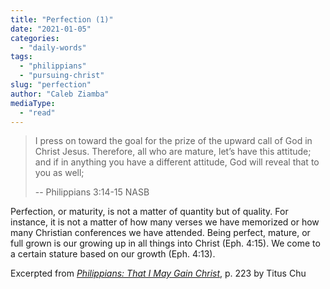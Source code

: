 ```yaml
---
title: "Perfection (1)"
date: "2021-01-05"
categories: 
  - "daily-words"
tags: 
  - "philippians"
  - "pursuing-christ"
slug: "perfection"
author: "Caleb Ziamba"
mediaType: 
  - "read"
---
```


> I press on toward the goal for the prize of the upward call of God in Christ Jesus. Therefore, all who are mature, let’s have this attitude; and if in anything you have a different attitude, God will reveal that to you as well;
> 
> \-- Philippians 3:14-15 NASB

Perfection, or maturity, is not a matter of quantity but of quality. For instance, it is not a matter of how many verses we have memorized or how many Christian conferences we have attended. Being perfect, mature, or full grown is our growing up in all things into Christ (Eph. 4:15). We come to a certain stature based on our growth (Eph. 4:13).

Excerpted from _[Philippians: That I May Gain Christ](https://www.asweetsavor.org/book-philippians/)_, p. 223 by Titus Chu
